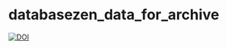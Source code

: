 # databasezen_data_for_archive
<a href="https://zenodo.org/badge/latestdoi/422935087"><img src="https://zenodo.org/badge/422935087.svg" alt="DOI"></a>
